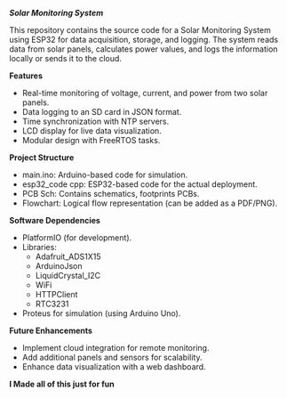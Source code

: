 ***Solar Monitoring System***

This repository contains the source code for a Solar Monitoring System using ESP32 for data acquisition, storage, and logging. The system reads data from solar panels, calculates power values, and logs the information locally or sends it to the cloud.

**Features**
- Real-time monitoring of voltage, current, and power from two solar panels.
- Data logging to an SD card in JSON format.
- Time synchronization with NTP servers.
- LCD display for live data visualization.
- Modular design with FreeRTOS tasks.

**Project Structure**
- main.ino: Arduino-based code for simulation.
- esp32_code cpp: ESP32-based code for the actual deployment.
- PCB Sch: Contains schematics, footprints PCBs.
- Flowchart: Logical flow representation (can be added as a PDF/PNG).

**Software Dependencies**

- PlatformIO (for development).
- Libraries:
  - Adafruit_ADS1X15
  - ArduinoJson
  - LiquidCrystal_I2C
  - WiFi
  - HTTPClient
  - RTC3231
- Proteus for simulation (using Arduino Uno).

**Future Enhancements**
- Implement cloud integration for remote monitoring.
- Add additional panels and sensors for scalability.
- Enhance data visualization with a web dashboard.


****I Made all of this just for fun****
